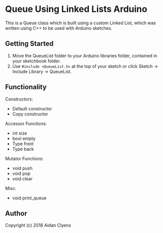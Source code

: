 # Queue Using Linked Lists Arduino
This is a Queue class which is built using a custom Linked List, which was written using C++ to be used with Arduino sketches.

## Getting Started
1. Move the QueueList folder to your Arduino libraries folder, contained in your sketchbook folder.
2. Use `#include <QueueList.h>` at the top of your sketch or click Sketch -> Include Library -> QueueList.

## Functionality
Constructors:
- Default constructor
- Copy constructor

Accessor Functions:
- int size
- bool empty
- Type front
- Type back

Mutator Functions:
- void push
- void pop
- void clear

Misc:
- void print_queue

## Author
Copyright (c) 2018 Aidan Clyens
